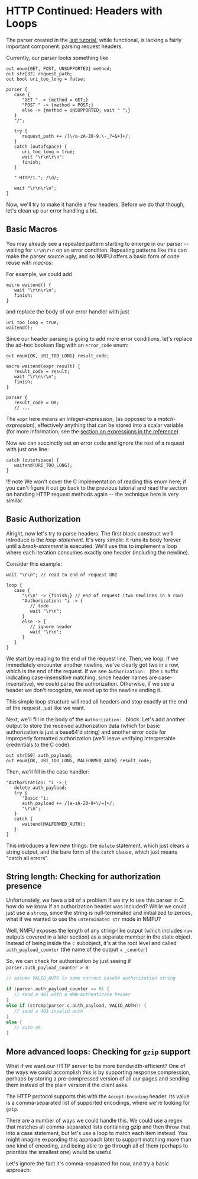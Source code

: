 # HTTP Continued: Headers with Loops

The parser created in the [last tutorial](./http1), while functional, is lacking a fairly important component: parsing request headers.

Currently, our parser looks something like 

```nmfu
out enum{GET, POST, UNSUPPORTED} method;
out str[32] request_path;
out bool uri_too_long = false;

parser {
   case {
      "GET " -> {method = GET;}
      "POST " -> {method = POST;}
      else -> {method = UNSUPPORTED; wait " ";}
   }
   "/";

   try {
      request_path += /[\/a-zA-Z0-9.\-_?=&+]+/;
   }
   catch (outofspace) {
      uri_too_long = true;
      wait "\r\n\r\n";
      finish;
   }

   " HTTP/1."; /\d/;

   wait "\r\n\r\n";
}
```

Now, we'll try to make it handle a few headers. Before we do that though, let's clean up
our error handling a bit.

## Basic Macros

You may already see a repeated pattern starting to emerge in our parser -- waiting for `\r\n\r\n` on an error condition.
Repeating patterns like this can make the parser source ugly, and so NMFU offers a basic form of code reuse with _macros_:

For example, we could add 

```nmfu
macro waitend() {
   wait "\r\n\r\n";
   finish;
}
```

and replace the body of our error handler with just 

```nmfu
uri_too_long = true;
waitend();
```

Since our header parsing is going to add more error conditions, let's replace the ad-hoc boolean flag with an `error_code`
enum:

```nmfu
out enum{OK, URI_TOO_LONG} result_code;

macro waitend(expr result) {
   result_code = result;
   wait "\r\n\r\n";
   finish;
}

parser {
   result_code = OK;
   // ...
```

The `expr` here means an _integer-expression_, (as opposed to a _match-expression_), effectively anything that can be
stored into a scalar variable (for more information, see the [section on expressions in the reference](../user-ref/parser#expressions)).

Now we can succinctly set an error code and ignore the rest of a request with just one line:

```
catch (outofspace) {
   waitend(URI_TOO_LONG);
}
```

!!! note
    We won't cover the C implementation of reading this enum here; if you can't figure it out go back to the previous
    tutorial and read the section on handling HTTP request methods again -- the technique here is very similar.

## Basic Authorization

Alright, now let's try to parse headers. The first block construct we'll introduce is the _loop-statement_. It's very simple:
it runs its body forever until a _break-statement_ is executed. We'll use this to implement a loop where each
iteration consumes exactly one header (including the newline). 

Consider this example:

```
wait "\r\n"; // read to end of request URI

loop {
   case {
      "\r\n" -> {finish;} // end of request (two newlines in a row)
      "Authorization: "i -> {
         // todo
         wait "\r\n";
      }
      else -> {
         // ignore header
         wait "\r\n";
      }
   }
}
```

We start by reading to the end of the request line. Then, we loop. If we immediately encounter another newline, we've
clearly got two in a row, which is the end of the request. If we see `Authorization: ` (the `i` suffix indicating case-insensitive
matching, since header names are case-insensitive), we could parse the authorization. Otherwise, if we see a header
we don't recognize, we read up to the newline ending it.

This simple loop structure will read all headers and stop exactly at the end of the request, just like we want.

Next, we'll fill in the body of the `Authorization: ` block. Let's add another output to store the received
authorization data (which for basic authorization is just a base64'd string) and another error code for improperly
formatted authorization (we'll leave verifying interpretable credentials to the C code):

```nmfu
out str[60] auth_payload;
out enum{OK, URI_TOO_LONG, MALFORMED_AUTH} result_code;
```

Then, we'll fill in the case handler:

```
"Authorization: "i -> {
   delete auth_payload;
   try {
      "Basic "i;
      auth_payload += /[a-zA-Z0-9+\/=]+/;
      "\r\n";
   }
   catch {
      waitend(MALFORMED_AUTH);
   }
}
```

This introduces a few new things: the `delete` statement, which just clears a string output, and the bare form
of the `catch` clause, which just means "catch all errors".

## String length: Checking for authorization presence

Unfortunately, we have a bit of a problem if we try to use this parser in C: how do we know if an authorization
header was included? While we could just use a `strcmp`, since the string is null-terminated and initialized to
zeroes, what if we wanted to use the `unterminated str` mode in NMFU? 

Well, NMFU exposes the length of any string-like output (which includes `raw` outputs covered in a later section) as
a separate member in the state object. Instead of being inside the `c` subobject, it's at the root level and
called `auth_payload_counter` (the name of the output + `_counter`) 

So, we can check for authorization by just seeing if `parser.auth_payload_counter > 0`:

```c
// assume VALID_AUTH is some correct base64 authorization string

if (parser.auth_payload_counter == 0) {
   // send a 401 with a WWW-Authenticate header
}
else if (strcmp(parser.c.auth_payload, VALID_AUTH)) {
   // send a 401 invalid auth
}
else {
   // auth ok
}
```

## More advanced loops: Checking for `gzip` support

What if we want our HTTP server to be more bandwidth-efficient? One of the ways we could accomplish this is by
supporting response compression, perhaps by storing a pre-compressed version of all our pages and sending
them instead of the plain version if the client asks.

The HTTP protocol supports this with the `Accept-Encoding` header. Its value is a comma-separated list of supported
encodings, where we're looking for `gzip`.

There are a number of ways we could handle this. We could use a regex that matches all comma-separated lists
containing gzip and then throw that into a case statement, but let's use a loop to match each item instead. You
might imagine expanding this approach later to support matching more than one kind of encoding, and being able
to go through all of them (perhaps to prioritize the smallest one) would be useful.

Let's ignore the fact it's comma-separated for now, and try a basic approach:


